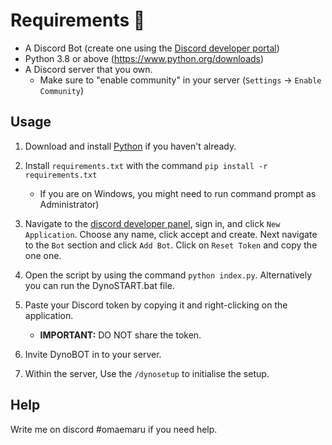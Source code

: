 # Requirements 🧾
- A Discord Bot (create one using the [Discord developer portal](https://discord.com/developers/applications))
- Python 3.8 or above (https://www.python.org/downloads)
- A Discord server that you own.
  - Make sure to "enable community" in your server (`Settings` -> `Enable Community`)

## Usage
1. Download and install [Python](https://www.python.org/downloads) if you haven't already.

2. Install `requirements.txt` with the command `pip install -r requirements.txt`
   - If you are on Windows, you might need to run command prompt as Administrator)

3. Navigate to the [discord developer panel](https://discord.com/developers/applications), sign in, and click `New Application`. Choose any name, click accept and create. Next navigate to the `Bot` section and click `Add Bot`.  Click on `Reset Token` and copy the one one.

4. Open the script by using the command `python index.py`. Alternatively you can run the DynoSTART.bat file.

5. Paste your Discord token by copying it and right-clicking on the application.
   - **IMPORTANT:** DO NOT share the token.
   
6. Invite DynoBOT in to your server.

7. Within the server, Use the `/dynosetup` to initialise the setup.

## Help
Write me on discord #omaemaru if you need help.
